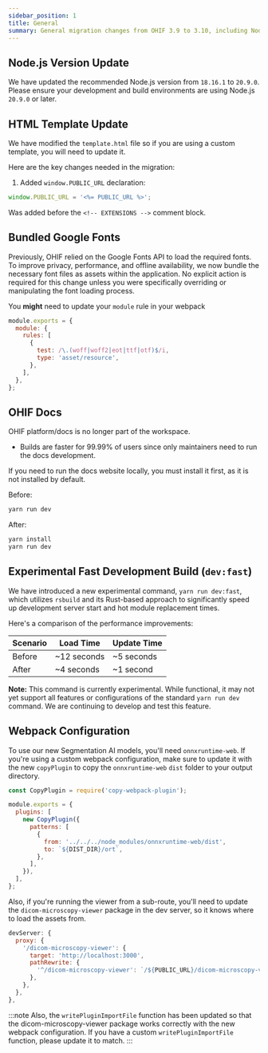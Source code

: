 ```yaml
---
sidebar_position: 1
title: General
summary: General migration changes from OHIF 3.9 to 3.10, including Node.js version update, HTML template modifications, bundled Google Fonts, docs updates, faster development builds with rsbuild, and webpack configuration changes for AI segmentation support.
---
```


## Node.js Version Update

We have updated the recommended Node.js version from `18.16.1` to `20.9.0`. Please ensure your development and build environments are using Node.js `20.9.0` or later.

## HTML Template Update
We have modified the `template.html` file so if you are using a custom template, you will need to update it.

Here are the key changes needed in the migration:

1. Added `window.PUBLIC_URL` declaration:
```javascript
window.PUBLIC_URL = '<%= PUBLIC_URL %>';
```

Was added before the `<!-- EXTENSIONS -->` comment block.

## Bundled Google Fonts

Previously, OHIF relied on the Google Fonts API to load the required fonts. To improve privacy, performance, and offline availability, we now bundle the necessary font files as assets within the application. No explicit action is required for this change unless you were specifically overriding or manipulating the font loading process.

You **might** need to update your `module` rule in your webpack

```javascript
module.exports = {
  module: {
    rules: [
      {
        test: /\.(woff|woff2|eot|ttf|otf)$/i,
        type: 'asset/resource',
      },
    ],
  },
};
```




## OHIF Docs

OHIF platform/docs is no longer part of the workspace.

-  Builds are faster for 99.99% of users since only maintainers need to run the docs development.

If you need to run the docs website locally, you must install it first, as it is not installed by default.

Before:
```bash
yarn run dev
```

After:
```bash
yarn install
yarn run dev
```


## Experimental Fast Development Build (`dev:fast`)

We have introduced a new experimental command, `yarn run dev:fast`, which utilizes `rsbuild` and its Rust-based approach to significantly speed up development server start and hot module replacement times.

Here's a comparison of the performance improvements:

| Scenario | Load Time   | Update Time |
| -------- | ----------- | ----------- |
| Before   | ~12 seconds | ~5 seconds  |
| After    | ~4 seconds  | ~1 second   |

**Note:** This command is currently experimental. While functional, it may not yet support all features or configurations of the standard `yarn run dev` command. We are continuing to develop and test this feature.


## Webpack Configuration

To use our new Segmentation AI models, you'll need `onnxruntime-web`. If you're using a custom webpack configuration, make sure to update it with the new `copyPlugin` to copy the `onnxruntime-web` `dist` folder to your output directory.


```javascript
const CopyPlugin = require('copy-webpack-plugin');

module.exports = {
  plugins: [
    new CopyPlugin({
      patterns: [
        {
          from: '../../../node_modules/onnxruntime-web/dist',
          to: `${DIST_DIR}/ort`,
        },
      ],
    }),
  ],
};
```

Also, if you're running the viewer from a sub-route, you'll need to update the `dicom-microscopy-viewer` package in the dev server, so it knows where to load the assets from.


```javascript
devServer: {
  proxy: {
    '/dicom-microscopy-viewer': {
      target: 'http://localhost:3000',
      pathRewrite: {
        '^/dicom-microscopy-viewer': `/${PUBLIC_URL}/dicom-microscopy-viewer`,
      },
    },
  },
},
```

:::note
Also, the `writePluginImportFile` function has been updated so that the dicom-microscopy-viewer package works correctly with the new webpack configuration. If you have a custom `writePluginImportFile` function, please update it to match.
:::
